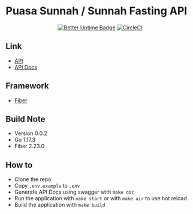 # Puasa Sunnah / Sunnah Fasting API

<div align="center">

[![Better Uptime Badge](https://betteruptime.com/status-badges/v1/monitor/ds3l.svg)](https://betteruptime.com/?utm_source=status_badge)
[![CircleCI](https://circleci.com/gh/granitebps/puasa-sunnah-api/tree/main.svg?style=shield)](https://circleci.com/gh/granitebps/puasa-sunnah-api/tree/main)

</div>

## Link
- [API](https://api.puasa-sunnah.granitebps.com)
- [API Docs](https://api.puasa-sunnah.granitebps.com/swagger)

## Framework
- [Fiber](https://gofiber.io)

## Build Note
- Version 0.0.2
- Go 1.17.3
- Fiber 2.23.0

## How to
- Clone the repo
- Copy `.env.example` to `.env`
- Generate API Docs using swagger with `make doc`
- Run the application with `make start` or with `make air` to use hot reload
- Build the application with `make build`
